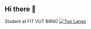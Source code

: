 ## Hi there 👋

Student at FIT VUT BRNO
[![Top Langs](https://github-readme-stats-xkaska02s-projects.vercel.app/api/top-langs/?username=xkaska02)](https://github.com/xkaska02/github-readme-stats)

<!--
**xkaska02/xkaska02** is a ✨ _special_ ✨ repository because its `README.md` (this file) appears on your GitHub profile.

Here are some ideas to get you started:

- 🔭 I’m currently working on ...
- 🌱 I’m currently learning ...
- 👯 I’m looking to collaborate on ...
- 🤔 I’m looking for help with ...
- 💬 Ask me about ...
- 📫 How to reach me: ...
- 😄 Pronouns: ...
- ⚡ Fun fact: ...
-->
